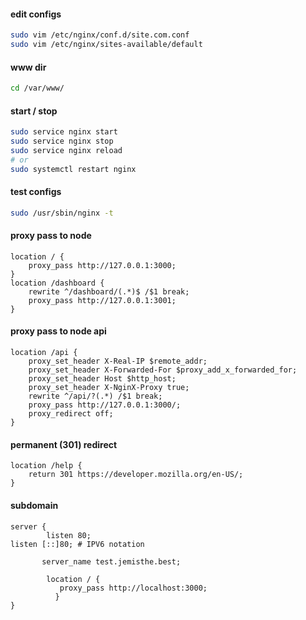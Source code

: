 #### edit configs
```bash
sudo vim /etc/nginx/conf.d/site.com.conf
sudo vim /etc/nginx/sites-available/default
```

#### www dir
```bash
cd /var/www/
```

#### start / stop
```bash
sudo service nginx start
sudo service nginx stop
sudo service nginx reload
# or
sudo systemctl restart nginx
```

#### test configs
```bash
sudo /usr/sbin/nginx -t
```


#### proxy pass to node
```nginx
location / {
    proxy_pass http://127.0.0.1:3000;
}
location /dashboard {
    rewrite ^/dashboard/(.*)$ /$1 break;
    proxy_pass http://127.0.0.1:3001;
}
```

#### proxy pass to node api
```nginx
location /api {
    proxy_set_header X-Real-IP $remote_addr;
    proxy_set_header X-Forwarded-For $proxy_add_x_forwarded_for;
    proxy_set_header Host $http_host;
    proxy_set_header X-NginX-Proxy true;
    rewrite ^/api/?(.*) /$1 break;
    proxy_pass http://127.0.0.1:3000/;
    proxy_redirect off;
}
```

#### permanent (301) redirect
```nginx
location /help {
    return 301 https://developer.mozilla.org/en-US/;
}
```

#### subdomain
```nginx
server {
        listen 80;    
listen [::]80; # IPV6 notation

       server_name test.jemisthe.best;

        location / {
           proxy_pass http://localhost:3000;
          }
}

```


